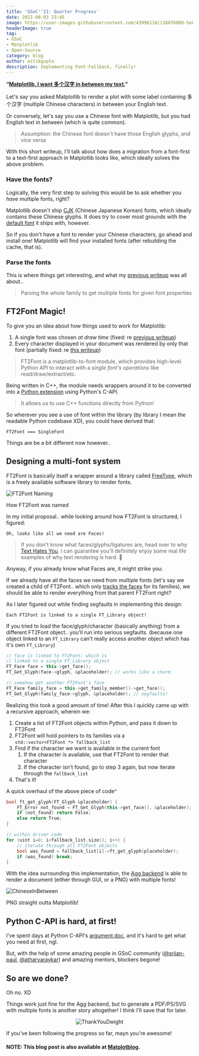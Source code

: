 ```yaml
---
title: 'GSoC''21: Quarter Progress'
date: 2021-08-03 23:45
image: https://user-images.githubusercontent.com/43996118/118876008-5e6dd580-b90a-11eb-96db-0abc930c6993.png
headerImage: true
tag:
- GSoC
- Matplotlib
- Open-Source
category: blog
author: aitikgupta
description: Implementing Font-Fallback, finally!
---
```


**“<ins>Matplotlib, I want 多个汉字 in between my text.</ins>”**

Let's say you asked Matplotlib to render a plot with some label containing 多个汉字 (multiple Chinese characters) in between your English text.

Or conversely, let's say you use a Chinese font with Matplotlib, but you had English text in between (which is quite common).

> Assumption: the Chinese font doesn't have those English glyphs, and vice versa

With this short writeup, I'll talk about how does a migration from a font-first to a text-first approach in Matplotlib looks like, which ideally solves the above problem.
### Have the fonts?
Logically, the very first step to solving this would be to ask whether you _have_ multiple fonts, right?

Matplotlib doesn't ship [CJK](https://en.wikipedia.org/wiki/List_of_CJK_fonts) (Chinese Japanese Korean) fonts, which ideally contains these Chinese glyphs. It does try to cover most grounds with the [default font](https://matplotlib.org/stable/users/dflt_style_changes.html#normal-text) it ships with, however.

So if you don't have a font to render your Chinese characters, go ahead and install one! Matplotlib will find your installed fonts (after rebuilding the cache, that is).
### Parse the fonts
This is where things get interesting, and what my [previous writeup](https://aitikgupta.com/gsoc-pre-quarter/) was all about..

> Parsing the whole family to get multiple fonts for given font properties

## FT2Font Magic!
To give you an idea about how things used to work for Matplotlib:
1. A single font was chosen _at draw time_
		 (fixed: re [previous writeup]((https://aitikgupta.com/gsoc-pre-quarter/)))
2. Every character displayed in your document was rendered by only that font
		 (partially fixed: re <ins>_this writeup_</ins>)

> FT2Font is a matplotlib-to-font module, which provides high-level Python API to interact with a _single font's operations_ like read/draw/extract/etc.

Being written in C++, the module needs wrappers around it to be converted into a [Python extension](https://docs.python.org/3/extending/extending.html) using Python's C-API.

> It allows us to use C++ functions directly from Python!

So wherever you see a use of font within the library (by library I mean the readable Python codebase XD), you could have derived that:
```
FT2Font === SingleFont
```

Things are be a bit different now however..
## Designing a multi-font system
FT2Font is basically itself a wrapper around a library called [FreeType](https://www.freetype.org/), which is a freely available software library to render fonts.

![FT2Font Naming](https://user-images.githubusercontent.com/43996118/128352387-76a3f52a-20fc-4853-b624-0c91844fc785.png)
<figcaption>How FT2Font was named</figcaption>

In my initial proposal.. while looking around how FT2Font is structured, I figured:
```
Oh, looks like all we need are Faces!
```
> If you don't know what faces/glyphs/ligatures are, head over to why [Text Hates You](https://gankra.github.io/blah/text-hates-you/). I can guarantee you'll definitely enjoy some real life examples of why text rendering is hard. 🥲

Anyway, if you already know what Faces are, it might strike you:

If we already have all the faces we need from multiple fonts (let's say we created a child of FT2Font.. which only <ins>tracks the faces</ins> for its families), we should be able to render everything from that parent FT2Font right?

As I later figured out while finding segfaults in implementing this design:
```
Each FT2Font is linked to a single FT_Library object!
```

If you tried to load the face/glyph/character (basically anything) from a different FT2Font object.. you'll run into serious segfaults. (because one object linked to an `FT_Library` can't really access another object which has it's own `FT_Library`)
```cpp
// face is linked to FT2Font; which is
// linked to a single FT_Library object
FT_Face face = this->get_face();
FT_Get_Glyph(face->glyph, &placeholder); // works like a charm

// somehow get another FT2Font's face
FT_Face family_face = this->get_family_member()->get_face();
FT_Get_Glyph(family_face->glyph, &placeholder); // segfaults!
```

Realizing this took a good amount of time! After this I quickly came up with a recursive approach, wherein we:
1. Create a list of FT2Font objects within Python, and pass it down to FT2Font
2. FT2Font will hold pointers to its families via a \
		`std::vector<FT2Font *> fallback_list`
3. Find if the character we want is available in the current font
    1. If the character is available, use that FT2Font to render that character
    2. If the character isn't found, go to step 3 again, but now iterate through the `fallback_list`
4. That's it!

A quick overhaul of the above piece of code^
```cpp
bool ft_get_glyph(FT_Glyph &placeholder) {
	FT_Error not_found = FT_Get_Glyph(this->get_face(), &placeholder);
	if (not_found) return False;
	else return True;
}

// within driver code
for (uint i=0; i<fallback_list.size(); i++) {
	// iterate through all FT2Font objects
	bool was_found = fallback_list[i]->ft_get_glyph(placeholder);
	if (was_found) break;
}
```

With the idea surrounding this implementation, the [Agg backend](https://matplotlib.org/stable/api/backend_agg_api.html) is able to render a document (either through GUI, or a PNG) with multiple fonts!

![ChineseInBetween](https://user-images.githubusercontent.com/43996118/128347495-1f4f858d-33d3-4119-8732-5b26c4e9ca2a.png)
<figcaption>PNG straight outta Matplotlib!</figcaption>

## Python C-API is hard, at first!
I've spent days at Python C-API's [argument doc](https://docs.python.org/3/c-api/arg.html), and it's hard to get what you need at first, ngl.

But, with the help of some amazing people in GSoC community ([@srijan-paul](https://srijan-paul.github.io/), [@atharvaraykar](https://atharvaraykar.me/)) and amazing mentors, blockers begone!

## So are we done?
Oh no. XD

Things work just fine for the Agg backend, but to generate a PDF/PS/SVG with multiple fonts is another story altogether! I think I'll save that for later.

<p align="center">
  <img src="https://user-images.githubusercontent.com/43996118/128350093-13695b91-5ad2-4f96-91f5-8373ee7a189e.gif" alt="ThankYouDwight" />
<figcaption>If you've been following the progress so far, mayn you're awesome!</figcaption>
</p>

#### NOTE: This blog post is also available at [Matplotblog](https://matplotlib.org/matplotblog/).
